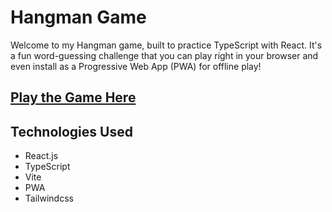 # Hangman Game

Welcome to my Hangman game, built to practice TypeScript with React. It's a fun word-guessing challenge that you can play right in your browser and even install as a Progressive Web App (PWA) for offline play!

## [Play the Game Here](https://mandanad.github.io/hangman/)

## Technologies Used

- React.js
- TypeScript
- Vite
- PWA
- Tailwindcss
